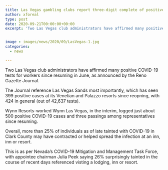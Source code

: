 ```yaml
---
title: Las Vegas gambling clubs report three-digit complete of positive COVID-19 cases since June
author: xforeal 
type: post
date: 2020-09-21T00:00:00+00:00
excerpt: 'Two Las Vegas club administrators have affirmed many positive COVID-19 tests for workers since resuming in June, as detailed by the Reno Gazette Journal '


image : images/news/2020/09/LasVegas-1.jpg
categories:
  - news

---
```

<p class="title">
  Two Las Vegas club administrators have affirmed many positive COVID-19 tests for workers since resuming in June, as announced by the Reno Gazette Journal.
</p>

<p class="title">
  The Journal reference Las Vegas Sands most importantly, which has seen 399 positive cases at its Venetian and Palazzo resorts since reopning, with 424 in general (out of 42,637 tests).
</p>

<div class="asset asset-image">
  <div class="image-meta">
    <div class="image-credit">
      Wynn Resorts-worked Wynn Las Vegas, in the interim, logged just about 500 positive COVID-19 cases and three passings among representatives since resuming.
    </div>
  </div>
</div>

Overall, more than 25&percnt; of individuals as of late tainted with COVID-19 in Clark County may have contracted or helped spread the infection at an inn, inn or resort. 

This is as per Nevada&#8217;s COVID-19 Mitigation and Management Task Force, with appointee chairman Julia Peek saying 26&percnt; surprisingly tainted in the course of recent days referenced visting a lodging, inn or resort.